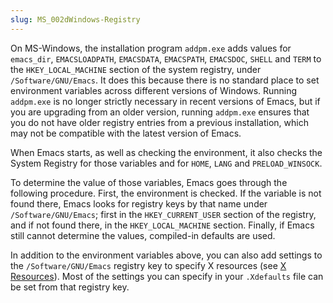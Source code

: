 ```yaml
---
slug: MS_002dWindows-Registry
---
```


On MS-Windows, the installation program `addpm.exe` adds values for `emacs_dir`, `EMACSLOADPATH`, `EMACSDATA`, `EMACSPATH`, `EMACSDOC`, `SHELL` and `TERM` to the `HKEY_LOCAL_MACHINE` section of the system registry, under `/Software/GNU/Emacs`. It does this because there is no standard place to set environment variables across different versions of Windows. Running `addpm.exe` is no longer strictly necessary in recent versions of Emacs, but if you are upgrading from an older version, running `addpm.exe` ensures that you do not have older registry entries from a previous installation, which may not be compatible with the latest version of Emacs.

When Emacs starts, as well as checking the environment, it also checks the System Registry for those variables and for `HOME`, `LANG` and `PRELOAD_WINSOCK`.

To determine the value of those variables, Emacs goes through the following procedure. First, the environment is checked. If the variable is not found there, Emacs looks for registry keys by that name under `/Software/GNU/Emacs`; first in the `HKEY_CURRENT_USER` section of the registry, and if not found there, in the `HKEY_LOCAL_MACHINE` section. Finally, if Emacs still cannot determine the values, compiled-in defaults are used.

In addition to the environment variables above, you can also add settings to the `/Software/GNU/Emacs` registry key to specify X resources (see [X Resources](/docs/emacs/X-Resources)). Most of the settings you can specify in your `.Xdefaults` file can be set from that registry key.
